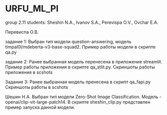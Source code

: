 # URFU_ML_PI
group 2.11
students: Sheshin N.A., Ivanov S.A., Perevispa O.V., Ovchar E.A.

Перевиспа О.В. 

задание 1: Выбран тип модели question-answering, модель timpal0l/mdeberta-v3-base-squad2. Пример работы модели в скрипте qa.py

задание 2: Ранее выбранная модель перенесена в приложение streamlit. 
Пример работы приложения в скрипте qa_stlit.py.
Скриншоты работы приложения в scshots

Задание 3: Ранее выбранная модель пренесена в скрипт qa_fapi.py
Скриншоты работы в scshots

 


Шешин Н.А. Выбран тип модели Zero-Shot Image Classification. Модель - openai/clip-vit-large-patch14. В скрипте sheshin_clip.py представлен пример запуска данной модели.


